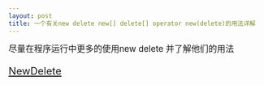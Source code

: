```yaml
---
layout: post
title: 一个有关new delete new[] delete[] operator new(delete)的用法详解
---
```

<big>尽量在程序运行中更多的使用new delete 并了解他们的用法<big>

<a href="http://www.cnblogs.com/hazir/p/new_and_delete.html">NewDelete</a>


